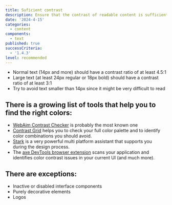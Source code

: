 ```yaml
---
title: Suficient contrast
description: Ensure that the contrast of readable content is sufficient.
date: '2024-4-15'
categories:
  - content
components:
  - text
published: true
successCriteria:
  - '1.4.3'
level: recommended
---
```


- Normal text (14px and more) should have a contrast ratio of at least 4.5:1
- Large text (at least 24px regular or 18px bold) should have a contrast ratio of at least 3:1
- Try to avoid text smaller than 14px since it might be very difficult to read

## There is a growing list of tools that help you to find the right colors:

- [WebAim Contrast Checker](https://webaim.org/resources/contrastchecker/) is probably the most known one
- [Contrast Grid](https://contrast-grid.eightshapes.com/) helps you to check your full color palette and to identify color combinations you should avoid.
- [Stark](https://www.getstark.co/) is a very powerful multi platform assistant that supports you during the design process.
- The [axe DevTools browser extension](https://www.deque.com/axe/browser-extensions/) scans your application and identifies color contrast issues in your current UI (and much more).

## There are exceptions:

- Inactive or disabled interface components
- Purely decorative elements
- Logos
